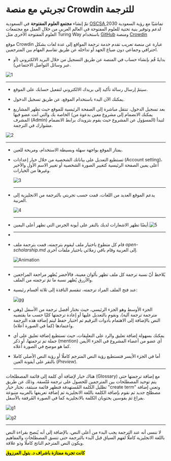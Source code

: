 <style>
</style>

# تجربتي مع منصة Crowdin للترجمة

تمّ إنشاء **مجتمع العلوم المفتوحة** في السعودية [OSCSA ](https://osc-ksa.com/)تماشيًا مع رؤية السعودية 2030 لدعم وتوفير بنية تحتية للعلوم المفتوحة في العالم العربي من خلال العمل مع مجتمعات العلوم المفتوحة الأخرى مثل  Turing Way  باستخدام  [GitHub](www.github.com) ومنصة [Crowdin](www.crowdin.com)

موقع Crowdin عبارة عن *منصة تعريب* تقدم خدمة ترجمة المواقع إلى عدة لغات بشكل احترافي وجماعي دون ضياع الجهد أو تداخله عن طريق تقاسم المهام بين المترجمين.

- بدايةً قُم بإنشاء حساب في المنصة عن طريق التسجيل من خلال البريد الالكتروني (أو عبر وسائل التواصل الاجتماعي).
  
![1](https://user-images.githubusercontent.com/31999574/163883660-c793832f-43c9-45e4-836d-2d53e90ff318.png)
  
  ---
  

- سيتمً إرسال رسالة تأكيد إلى بريدك الالكتروني لتفعيل حسابك على الموقع.
  
- يمكنك الآن البدء باستخدام الموقع، عن طريق تسجيل الدخول.
  
- بعد تسجيل الدخول، تنتقل مباشرة إلى الصفحة الرئيسية للموقع حيث تظهر المشاريع الخاصة بك والتي أنت عضو فيها (يمكنك الانضمام إلى مشروع معين بدعوة من المشرف (Admin) المسؤول عن المشروع حيث يقوم بتزويدك برابط الانضمام) لتبدأ مشوارك في الترجمة.
  
   
![2](https://user-images.githubusercontent.com/31999574/163884283-c7c10c2b-680f-4b46-b2dc-43762687746f.png)


  
  ---
  

- يمتاز الموقع بواجهة سهلة وبسيطة الاستخدام، ومريحة للعين.
  
- تستطيع التعديل على بياناتك الشخصية من خلال خيار إعدادات (Account setting)، أعلى يمين الصفحة الرئيسية كتغيير الصورة الشخصية أو تغيير الاسم الأول والأخير وغيرها من الخيارات.
  
  ![3](https://user-images.githubusercontent.com/31999574/163884314-ef8450b0-ba46-49a8-9354-760a53d66391.png)
  
  ---
  

- يدعم الموقع العديد من اللغات، قمت حسب تجربتي بالترجمة من الانجليزية إلى العربية.
  
  ![4](https://user-images.githubusercontent.com/31999574/163884339-0dc2747d-c7da-4ee5-be6d-47c499465660.png)
  
  ---
  

- أيضًا تظهر الاشعارات لديك بالنقر على أيونة الجرس التي تظهر أعلى اليمين.![5](https://user-images.githubusercontent.com/31999574/163884679-6533c19f-e395-4aef-b9b8-cf0b0dd332f4.png)
-   
  ---
  

- قام كل متطوع باختيار ملف ليقوم بترجمته، قمت بترجمة ملف *open-scholarship.md* إلى العربية وقام باقي زملائي باختيار ملفات أخرى.
  
  ![Animation](https://user-images.githubusercontent.com/31999574/163884957-2385c58c-287f-4c36-876b-0321f80920fd.gif)
  
  ---
  

- يُلاحظ أنّ نسبة ترجمة كل ملف تظهر بألوان معينة، فالأخضر يُظهر مراجعة المراجعين والأزرق يُظهر نسبة ما تمَ ترجمته من الملف.
  
- عند فتح الملف المراد ترجمته، تنقسم النافذة إلى ثلاثة أقسام رئيسية:
  
  ![gg](https://user-images.githubusercontent.com/31999574/163884412-822056e7-2e85-4302-be6c-0bdbdb0d0219.png)
  
- الجزء الأوسط وهو الجزء الرئيسي، حيث نختار أفضل ترجمة من الأسفل (وهي مترجمة ترجمة آلية)، ونقوم بالتعديل عليها أو إعادة ترجمتها كليًا حسب ما يقتضيه النص بالإضافة إلى الاهتمام بأدوات الترقيم ثم اختيار حفظ ليتم إضافة هذه الترجمة واعتمادها (كما في الصورة أعلاه).
  
- يمكنك بسهولة إضافة تعليق والرد على التعليقات، حيث تستطيع إضافة تعليق على أي جملة تم ترجمتها، أو ذكر (mention) أي عضو من أعضاء المشروع في الجزء الأيمن كما هو موضح في الصورة أعلاه.
  
- أما في الجزء الأيسر فتستطيع رؤية النص المترجم كاملًا أو رؤية النص الأصلي كاملا بالنقر على أيقونة العين (*Preview*).
  
  ---
  

هناك خيار لإضافة أي كلمة إلى قائمة المصطلحات (Glossary)  مع  إضافة ترجمتها حتى يتم توحيد المصطلحات بين المترجمين للحصول على ترجمة مُتّسقة. وذلك عن طريق تظليل الكلمة المُستهدفة فتظهر قائمة منبثقة، نختار خيار "create term" وتعني إضافة مصطلح جديد ثم نقوم بإضافة الكلمة باللغة الانجليزية ثم إضافة تعريفها بالعربيه متبوعة بفراغ ثمَ بقوسين يحتويان الكلمة بالانجليزية  كما في الصورة المُرفقة بالأسفل.

![g1](https://user-images.githubusercontent.com/31999574/163884563-1bfbd1bf-3f1e-43fe-8ffe-aa4ca1c44bf5.png)

![g2](https://user-images.githubusercontent.com/31999574/163884400-f73abdc5-68b0-4b03-bb2e-4b80e56de2ba.png)

---

لا ننسى أنه عند الترجمة يجب البدء من أعلى النص، بالإضافة إلى أنه يُنصح بقراءة النص باللغة الانجليزية كاملًا لفهم السياق قبل البدء بالترجمة حتى تتسق المصطلحات والمفاهيم ويكون النص المترجم الناتج كاملًا وذو علاقة.

<mark>**كانت تجربة ممتازة باشراف د. بتول المرزوق</mark>**
